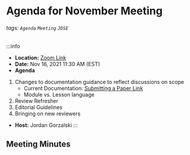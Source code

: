 Agenda for November Meeting
===

###### tags: `Agenda` `Meeting` `JOSE`

:::info
- **Location:** [Zoom Link](https://umich.zoom.us/j/93322248562)
- **Date:** Nov 16, 2021 11:30 AM (EST) 
- **Agenda**
1. Changes to documentation guidance to reflect discussions on scope 
    * Current Documentation: [Submitting a Paper Link](https://github.com/openjournals/docs/blob/jose/submitting.md) 
    * Module vs. Lesson language
2. Review Refresher  
3. Editorial Guidelines 
4. Bringing on new reviewers

- **Host:** Jordan Gorzalski
:::

## Meeting Minutes


